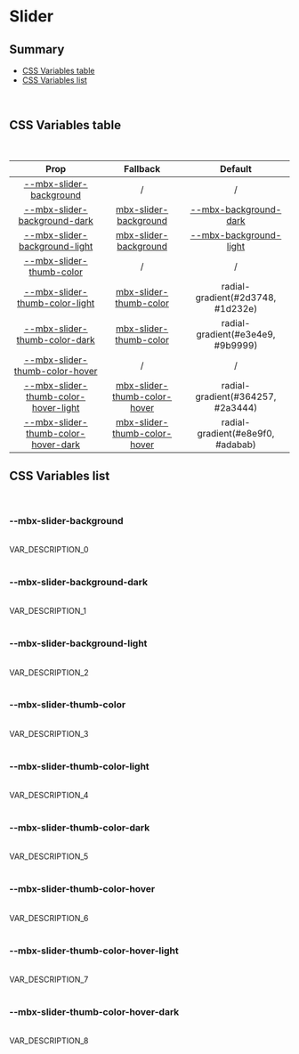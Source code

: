 # Slider

## Summary

- [CSS Variables table](#css-variables-table)
- [CSS Variables list](#css-variables-list)

<br>

## CSS Variables table

<br>

| <div style='text-align:center;margin:auto;'>Prop</div> | <div style='text-align:center;margin:auto;'>Fallback</div> | <div style='text-align:center;margin:auto;'>Default</div> |
| ------------------------------------------------------ | ---------------------------------------------------------- | --------------------------------------------------------- |
| <div style='text-align:center;margin:auto;'>[--mbx-slider-background](#mbx-slider-background)</div> | <div style='text-align:center;margin:auto;'>/</div> | <div style='text-align:center;margin:auto;'>/</div> |
| <div style='text-align:center;margin:auto;'>[--mbx-slider-background-dark](#mbx-slider-background-dark)</div> | <div style='text-align:center;margin:auto;'>[mbx-slider-background](#mbx-slider-background)</div> | <div style='text-align:center;margin:auto;'>[--mbx-background-dark](global-css-vars.md#mbx-background-dark)</div> |
| <div style='text-align:center;margin:auto;'>[--mbx-slider-background-light](#mbx-slider-background-light)</div> | <div style='text-align:center;margin:auto;'>[mbx-slider-background](#mbx-slider-background)</div> | <div style='text-align:center;margin:auto;'>[--mbx-background-light](global-css-vars.md#mbx-background-light)</div> |
| <div style='text-align:center;margin:auto;'>[--mbx-slider-thumb-color](#mbx-slider-thumb-color)</div> | <div style='text-align:center;margin:auto;'>/</div> | <div style='text-align:center;margin:auto;'>/</div> |
| <div style='text-align:center;margin:auto;'>[--mbx-slider-thumb-color-light](#mbx-slider-thumb-color-light)</div> | <div style='text-align:center;margin:auto;'>[mbx-slider-thumb-color](#mbx-slider-thumb-color)</div> | <div style='text-align:center;margin:auto;'>radial-gradient(#2d3748, #1d232e)</div> |
| <div style='text-align:center;margin:auto;'>[--mbx-slider-thumb-color-dark](#mbx-slider-thumb-color-dark)</div> | <div style='text-align:center;margin:auto;'>[mbx-slider-thumb-color](#mbx-slider-thumb-color)</div> | <div style='text-align:center;margin:auto;'>radial-gradient(#e3e4e9, #9b9999)</div> |
| <div style='text-align:center;margin:auto;'>[--mbx-slider-thumb-color-hover](#mbx-slider-thumb-color-hover)</div> | <div style='text-align:center;margin:auto;'>/</div> | <div style='text-align:center;margin:auto;'>/</div> |
| <div style='text-align:center;margin:auto;'>[--mbx-slider-thumb-color-hover-light](#mbx-slider-thumb-color-hover-light)</div> | <div style='text-align:center;margin:auto;'>[mbx-slider-thumb-color-hover](#mbx-slider-thumb-color-hover)</div> | <div style='text-align:center;margin:auto;'>radial-gradient(#364257, #2a3444)</div> |
| <div style='text-align:center;margin:auto;'>[--mbx-slider-thumb-color-hover-dark](#mbx-slider-thumb-color-hover-dark)</div> | <div style='text-align:center;margin:auto;'>[mbx-slider-thumb-color-hover](#mbx-slider-thumb-color-hover)</div> | <div style='text-align:center;margin:auto;'>radial-gradient(#e8e9f0, #adabab)</div> |


## CSS Variables list

<br>

### --mbx-slider-background

<br>VAR_DESCRIPTION_0<br><br>
### --mbx-slider-background-dark

<br>VAR_DESCRIPTION_1<br><br>
### --mbx-slider-background-light

<br>VAR_DESCRIPTION_2<br><br>
### --mbx-slider-thumb-color

<br>VAR_DESCRIPTION_3<br><br>
### --mbx-slider-thumb-color-light

<br>VAR_DESCRIPTION_4<br><br>
### --mbx-slider-thumb-color-dark

<br>VAR_DESCRIPTION_5<br><br>
### --mbx-slider-thumb-color-hover

<br>VAR_DESCRIPTION_6<br><br>
### --mbx-slider-thumb-color-hover-light

<br>VAR_DESCRIPTION_7<br><br>
### --mbx-slider-thumb-color-hover-dark

<br>VAR_DESCRIPTION_8<br><br>

